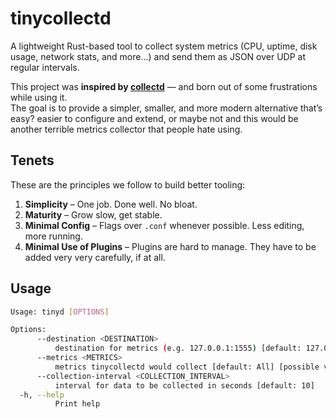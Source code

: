 # tinycollectd

A lightweight Rust-based tool to collect system metrics (CPU, uptime, disk usage, network stats, and more...) and send them as JSON over UDP at regular intervals.

This project was **inspired by [collectd](https://github.com/collectd/collectd)** — and born out of some frustrations while using it.  
The goal is to provide a simpler, smaller, and more modern alternative that’s easy? easier to configure and extend, or maybe not and this would be another terrible metrics collector that people hate using.


## Tenets
These are the principles we follow to build better tooling:
1. **Simplicity** – One job. Done well. No bloat.
2. **Maturity** – Grow slow, get stable.
3. **Minimal Config** – Flags over `.conf` whenever possible. Less editing, more running.
4. **Minimal Use of Plugins** – Plugins are hard to manage. They have to be added very very carefully, if at all.

## Usage

```bash
Usage: tinyd [OPTIONS]

Options:
      --destination <DESTINATION>
          destination for metrics (e.g. 127.0.0.1:1555) [default: 127.0.0.1:1555]
      --metrics <METRICS>
          metrics tinycollectd would collect [default: All] [possible values: all, disk-usage, network, cpufreq, uptime, service]
      --collection-interval <COLLECTION_INTERVAL>
          interval for data to be collected in seconds [default: 10]
  -h, --help
          Print help
